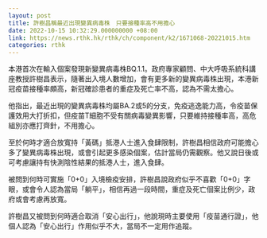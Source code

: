 ```yaml
---
layout: post
title: 許樹昌稱最近出現變異病毒株　只要接種率高不用擔心
date: 2022-10-15 10:32:29.000000000 +08:00
link: https://news.rthk.hk/rthk/ch/component/k2/1671068-20221015.htm
categories: rthk
---
```


本港首次在輸入個案發現新變異病毒株BQ.1.1。政府專家顧問、中大呼吸系統科講座教授許樹昌表示，隨著出入境人數增加，會有更多新的變異病毒株出現，本港新冠疫苗接種率頗高，新冠確診患者的重症及死亡率不高，認為不需太擔心。

他指出，最近出現的變異病毒株均屬BA.2或5的分支，免疫逃逸能力高，令疫苗保護效用大打折扣，但疫苗T細胞不受有關病毒變異影響，只要維持接種率高，高危組別亦應打齊針，不用擔心。

至於何時才適合放寬持「黃碼」抵港人士進入食肆限制，許樹昌相信政府可能擔心多了變異病毒株出現，或會引起更多感染個案，估計當局仍需觀察。他又說日後或可考慮讓持有快測陰性結果的抵港人士，進入食肆。

被問到何時可實施「0+0」入境檢疫安排，許樹昌說政府似乎不喜歡「0+0」字眼，或會令人認為當局「躺平」，相信再過一段時間，重症及死亡個案比例少，政府或會考慮再放寬。

許樹昌又被問到何時適合取消「安心出行」，他說現時主要使用「疫苗通行證」，他個人認為「安心出行」作用似乎不大，當局不一定用作追蹤。
